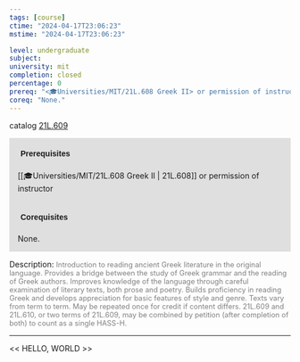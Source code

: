 ```yaml
---
tags: [course]
ctime: "2024-04-17T23:06:23"
mstime: "2024-04-17T23:06:23"

level: undergraduate
subject: 
university: mit
completion: closed
percentage: 0
prereq: "<🎓Universities/MIT/21L.608 Greek II> or permission of instructor"
coreq: "None."
---
```


catalog [21L.609](http://student.mit.edu/catalog/m21La.html#21L.609)

<span style="display: block; padding: 15px; background-color: rgb(100, 100, 100, 0.2);"><font id="m_prereq2465_0" style="display: block; font-family: Arial, sans-serif; font-weight: bold; padding: 5px">Prerequisites</font><br><span id="prereq2465_0">[[🎓Universities/MIT/21L.608 Greek II | 21L.608]] or permission of instructor</span></span>
<span style="display: block; padding: 15px; background-color: rgb(100, 100, 100, 0.2);"><font id="m_coreq2465_0" style="display: block; font-family: Arial, sans-serif; font-weight: bold; padding: 5px">Corequisites</font><br><span id="coreq2465_0">None.</span></span>

<font style="">Description:</font>
<font style="color: grey; font-size: 0.8rem;">Introduction to reading ancient Greek literature in the original language. Provides a bridge between the study of Greek grammar and the reading of Greek authors. Improves knowledge of the language through careful examination of literary texts, both prose and poetry. Builds proficiency in reading Greek and develops appreciation for basic features of style and genre. Texts vary from term to term. May be repeated once for credit if content differs. 21L.609 and 21L.610, or two terms of 21L.609, may be combined by petition (after completion of both) to count as a single HASS-H.</font>



---

<< HELLO, WORLD >>
